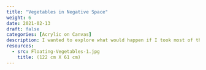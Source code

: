 ```yaml
---
title: "Vegetables in Negative Space"
weight: 6
date: 2021-02-13
draft: false
categories: [Acrylic on Canvas]
description: I wanted to explore what would happen if I took most of the color from my vegetables and put it aside
resources:
  - src: Floating-Vegetables-1.jpg
    title: (122 cm X 61 cm)
---
```




